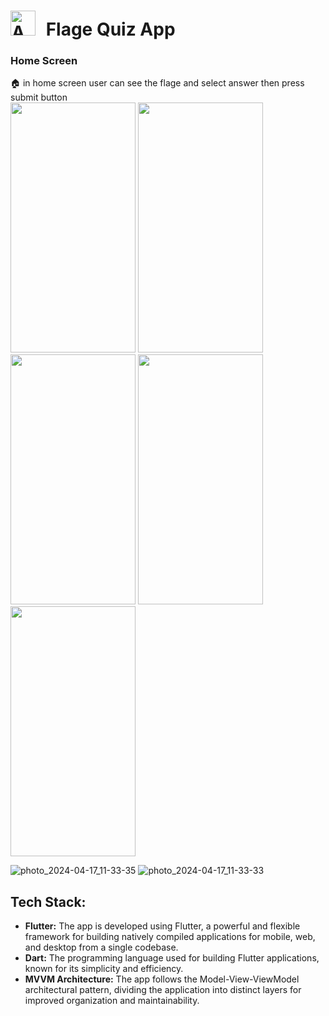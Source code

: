 # <img src="https://github.com/MohmaedSobhy/Flutter_Flage_Quize_App/assets/70748430/0c4b24fd-4464-49c6-b679-262805b8e914" alt="App Logo" width="40" height="40" style="margin-right: 10px;"> Flage Quiz App
### Home Screen 
🏠 in home screen user can see the flage and select answer then press submit button <br>
<img src = "https://github.com/MohmaedSobhy/Flutter_Flage_Quize_App/assets/70748430/0341e9ba-a54d-430c-9e66-6020b694e142" width="200" height="400"> 
<img src = "https://github.com/MohmaedSobhy/Flutter_Flage_Quize_App/assets/70748430/85846572-b7de-4cd5-a0fb-a2b58d879299" width="200" height="400"> 
<img src = "https://github.com/MohmaedSobhy/Flutter_Flage_Quize_App/assets/70748430/68fabed9-a050-4c25-adeb-d29af3a1821d" width="200" height="400"> 
<img src = "https://github.com/MohmaedSobhy/Flutter_Flage_Quize_App/assets/70748430/0341e9ba-a54d-430c-9e66-6020b694e142" width="200" height="400"> 
<img src = "https://github.com/MohmaedSobhy/Flutter_Flage_Quize_App/assets/70748430/0341e9ba-a54d-430c-9e66-6020b694e142" width="200" height="400"> 




![photo_2024-04-17_11-33-35](https://github.com/MohmaedSobhy/Flutter_Flage_Quize_App/assets/70748430/7c611597-a4d1-4758-9d9c-181766628737)
![photo_2024-04-17_11-33-33](https://github.com/MohmaedSobhy/Flutter_Flage_Quize_App/assets/70748430/e357929b-57fc-45ce-b7fe-bf8bcdd05bcd)



## Tech Stack:
- **Flutter:** The app is developed using Flutter, a powerful and flexible framework for building natively compiled applications for mobile, web, and desktop from a single codebase.
- **Dart:** The programming language used for building Flutter applications, known for its simplicity and efficiency.
- **MVVM Architecture:** The app follows the Model-View-ViewModel architectural pattern, dividing the application into distinct layers for improved organization and maintainability.


